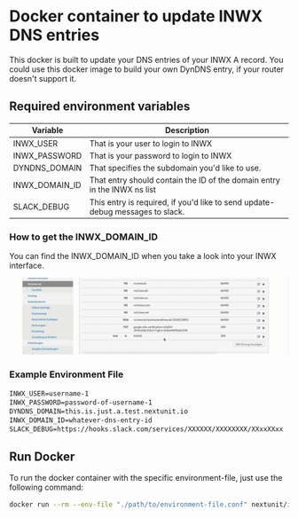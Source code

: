 # Docker container to update INWX DNS entries

This docker is built to update your DNS entries of your INWX A record. You could use this docker image to build your own DynDNS entry, if your router doesn't support it.

## Required environment variables

|Variable|Description|
|--|--|
|INWX_USER|That is your user to login to INWX|
|INWX_PASSWORD|That is your password to login to INWX|
|DYNDNS_DOMAIN|That specifies the subdomain you'd like to use.|
|INWX_DOMAIN_ID|That entry should contain the ID of the domain entry in the INWX ns list|
|SLACK_DEBUG|This entry is required, if you'd like to send update-debug messages to slack.|

### How to get the INWX_DOMAIN_ID

You can find the INWX_DOMAIN_ID when you take a look into your INWX interface.

![How to get the INWX_DOMAIN_ID](InwxDomainId.gif)

### Example Environment File

```text
INWX_USER=username-1
INWX_PASSWORD=password-of-username-1
DYNDNS_DOMAIN=this.is.just.a.test.nextunit.io
INWX_DOMAIN_ID=whatever-dns-entry-id
SLACK_DEBUG=https://hooks.slack.com/services/XXXXXX/XXXXXXXX/XXxxXXxx
```

## Run Docker

To run the docker container with the specific environment-file, just use the following command:

```sh
docker run --rm --env-file "./path/to/environment-file.conf" nextunit/inwx-dyndns
```